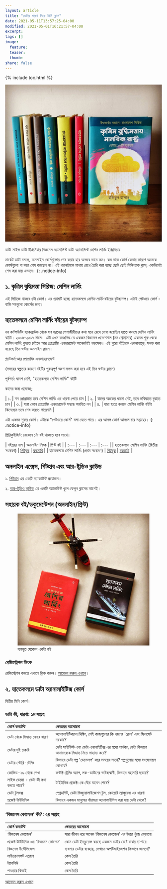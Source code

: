 ```yaml
---
layout: article
title: "ডেটার ধারণা নিয়ে মিনি ক্লাস"
date: 2021-05-11T13:57:25-04:00
modified: 2021-05-01T16:21:57-04:00
excerpt:
tags: []
image:
  feature:
  teaser:
  thumb:
share: false
---
```


{% include toc.html %}

![সব বই](https://raw.githubusercontent.com/aiwithr/aibook/main/assets/images/aibook2.jpg)
<div class="badges">
	<span class="badge">ডাটা সাইন্স</span>
	<span class="badge info">ডাটা ইঞ্জিনিয়ার</span>
	<span class="badge warning">বিজনেস অ্যানালিস্ট</span>
	<span class="badge danger">ডাটা অ্যানালিস্ট</span>
	<span class="badge success">মেশিন লার্নিং ইঞ্জিনিয়ার</span>
</div>

মার্কেট ডাটা বলছে, অনলাইন কোর্সগুলোর শেষ করার হার অসম্ভব ভাবে কম। কম দামে কোর্স কেনার কারণে অনেকে কোর্সগুলো গা করে শেষ করছেন না। এই ধারনাটাকে মাথায় রেখে তৈরি করা হচ্ছে ছোট ছোট মিনিপ্যাক ক্লাস, একদিনেই শেষ করা যায় এভাবে।
{: .notice-info}

## ১. কৃত্রিম বুদ্ধিমত্তা সিরিজ: মেশিন লার্নিং

এই সিরিজে থাকবে ৪টা কোর্স। এর প্রথমটি হচ্ছে *হাতেকলমে মেশিন লার্নিং* বইয়ের বুটক্যাম্প। এটাই গেটওয়ে কোর্স - বাকি সবগুলো কোর্সের জন্য।

## হাতেকলমে মেশিন লার্নিং বইয়ের বুটক্যাম্প

নন কম্পিউটিং ব্যাকগ্রাউন্ড থেকে সব ধরনের পেশাজীবীদের কথা মনে রেখে লেখা হয়েছিল হাতে কলমে মেশিন লার্নিং বইটা। ২০১৬-২০১৭ সালে। এটা এখন স্বতঃসিদ্ধ যে একজন বিজনেস প্রফেশনাল (নন প্রোগ্রামার) একদম শুরু থেকে মেশিন লার্নিং বুঝতে চাইলে আর প্রোগ্রামিং এনভারমেন্ট অনেকটাই গডসেন্ড। এই পুরো বইটাকে একনাগাড়ে, সলভ করা হয়েছে তিন ঘন্টার অনলাইন ক্লাসে।

<div class="badges">
	<span class="badge">প্ল্যাটফর্ম:</span><span class="badge info">আর প্রোগ্রামিং এনভায়রনমেন্ট</span>
</div>

(সময়ের স্বল্পতার কারণে বইটির গুরুত্বপূর্ণ অংশ সলভ করা হবে এই তিন ঘন্টার ক্লাসে)

পূর্বশর্ত: দ্বাদশ শ্রেণি, "হাতেকলমে মেশিন লার্নিং" বইটি

কাদের জন্য প্রযোজ্য;

| ১. | নন প্রোগ্রামার তবে মেশিন লার্নিং এর ধারণা পেতে চান |
| ২. | যাদের অংকের ধারনা নেই, তবে ভবিষ্যতে বুঝতে চান |
| ৩. | যারা কোন প্রোগ্রামিং এনভারমেন্ট সম্বন্ধে অবহিত নন |
| ৪. | যারা হাতে কলমে মেশিন লার্নিং বইটা কিনেছেন তবে শেষ করতে পারেননি |

এটা একদম শুরুর কোর্স। এটাকে "গেটওয়ে কোর্স" বলা যেতে পারে। এর আসল কোর্স আসলে চার সপ্তাহের। 
{: .notice-info}

প্রিরিকুইজিট: যেকোন ১টা বই থাকতে হবে সাথে।

| বইয়ের নাম | অনলাইন লিংক | প্রিন্ট বই |
| :--- | :--- | :--- | :--- |
| হাতেকলমে মেশিন লার্নিং \(দ্বিতীয় সংস্করণ\) | [গিটবুক](https://rakibul-hassan.gitbook.io/mlbook-titanic/) | [রকমারি](https://rokomari.com/book/174186/) |
| হাতেকলমে মেশিন লার্নিং \(প্রথম সংস্করণ\) | [গিটবুক](https://rakibul-hassan.gitbook.io/mlbook-titanic/) | [রকমারি](https://www.rokomari.com/book/160337/) |

## অনলাইন এক্সেস, গিটহাব এবং আর-ষ্টুডিও ক্লাউড

১. [গিটহাব](https://github.com/) এর একটি অ্যাকাউন্ট প্রয়োজন।

২. [আর-ষ্টুডিও ক্লাউড](https://rstudio.cloud/) এর একটি অ্যাকাউন্ট খুলে ফেলুন ক্লাসের আগেই।

## সহায়ক বই/ডকুমেন্টেশন (অনলাইন/প্রিন্ট)

<figure>
	<a href="../images/mlbook1.jpg"><img src="../images/mlbook1.jpg"></a>
	<figcaption>ব্যবহৃত যেকোন একটা বই</figcaption>
</figure>

### রেজিস্ট্রেশন লিংক

রেজিস্ট্রেশন করতে এখানে ক্লিক করুন। [আবেদন করুন এখানে](https://docs.google.com/forms/d/e/1FAIpQLSevjHblL-g0FabuvdNvVDEB1CYtQYeOwVKYMaEwctnUKM8B2w/viewform?usp=sf_link)।

## ২. হাতেকলমে ডাটা অ্যানালাইটিক্স কোর্স

দ্বিতীয় মিনি কোর্স।

### ডাটা কী, ধারণা:  ১ম সপ্তাহ

| কোর্স কনটেন্ট | ভেতরের আলোচনা |
| :--- | :--- |
| ডেটা থেকে সিদ্ধান্ত নেবার ধারণা | অ্যানালাইটিক্যাল থিঙ্কিং, সেই কাজগুলোর কি ধরনের 'রোল' এবং স্কিলসেট দরকার? |
| ডেটার দুই চাকরি | ডেটা সাইন্টিস্ট এবং ডেটা এনালাইটিক্স এর মধ্যে পার্থক্য, ডেটা কিভাবে আমাদেরকে সিদ্ধান্ত নিতে সাহায্য করে? |
| ডেটার স্টোরি-টেলিং | কিভাবে ডেটা গল্প 'ডেভেলপ' করে সময়ের সাথে? গল্পগুলোর মধ্যে সংযোগস্থল কোথায়? |
| কোভিড-১৯ থেকে শেখা |কন্টাক্ট ট্রেসিং অ্যাপ, লক-ডাউনের ভবিষ্যদ্বাণী, কিভাবে মহামারি ছড়ায়? |
| লাইভ ডেমো - ডেটা কী কথা বলতে পারে? | টাইটানিক প্রজেক্ট: কে বেঁচে যাবেন শেষে? |
| ডেটা টুলবক্স | স্প্রেডশিট, ডেটা ভিজ্যুয়ালাইজেশন টুল, কোয়েরি ল্যাঙ্গুয়েজ এর ধারণা |
| প্রজেক্ট টাইটানিক | কিভাবে একজন মানুষের বাঁচামরা অ্যানালাইসিস করা যায় ডেটা থেকে? |

### ‘বিজনেস কোশ্চেন’ কী?: ২য় সপ্তাহ

| কোর্স কনটেন্ট | ভেতরের আলোচনা |
| :--- | :--- |
| ‘বিজনেস কোশ্চেন’ | সারা জীবন ধরে অনেক ‘বিজনেস কোশ্চেন’ এর উত্তর খুঁজে বেড়ানো |
| প্রজেক্ট টাইটানিক এর ‘বিজনেস কোশ্চেন’  | কোন ডেটা ইনফ্লুয়েন্স করছে একজন যাত্রীর বেচেঁ যাবার ব্যাপারে |
| বিজনেস ইন্টেলিজেন্স | ব্যবসায় ডেটার ব্যবহার, সেখানে অপটিমাইজেশন কিভাবে আসবে? |
| মাইক্রোসফট এক্সেল | কেস তৈরি |
| ট্যাবলিউ | কেস তৈরি |
| পাওয়ার বিআই | কেস তৈরি |

[আবেদন করুন এখানে](https://docs.google.com/forms/d/e/1FAIpQLSevjHblL-g0FabuvdNvVDEB1CYtQYeOwVKYMaEwctnUKM8B2w/viewform?usp=sf_link)